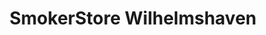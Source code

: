 ---
title: "SmokerStore Wilhelmshaven"
url: /wilhelmshaven/smokerstore-wilhelmshaven/
shop: E-Zigaretten
---